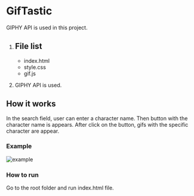 # GifTastic
GIPHY API is used in this project. 

1. ## File list
    * index.html
    * style.css
    * gif.js

2. GIPHY API is used.

## How it works
In the search field, user can enter a character name. Then button with the character name is appears. After click on the button, gifs with the specific character are appear.

### Example 

![example](assets/images/gif.gif)

### How to run
Go to the root folder and run index.html file.


